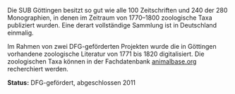 Die SUB Göttingen besitzt so gut wie alle 100 Zeitschriften und 240 der 280 Monographien, in denen im Zeitraum von 1770–1800 zoologische Taxa publiziert wurden. Eine derart vollständige Sammlung ist in Deutschland einmalig.

Im Rahmen von zwei DFG-geförderten Projekten wurde die in Göttingen vorhandene zoologische Literatur von 1771 bis 1820 digitalisiert. Die zoologischen Taxa können in der Fachdatenbank [animalbase.org](http://animalbase.org) recherchiert werden.

**Status:** DFG-gefördert, abgeschlossen 2011
